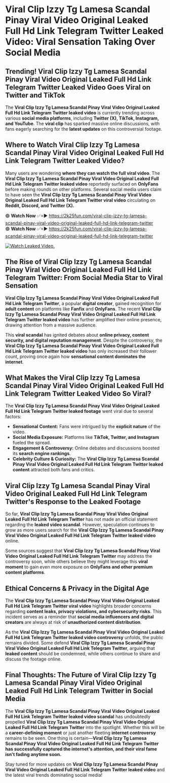 # Viral Clip Izzy Tg Lamesa Scandal Pinay Viral Video Original Leaked Full Hd Link Telegram Twitter Leaked Video: Viral Sensation Taking Over Social Media

## **Trending! Viral Clip Izzy Tg Lamesa Scandal Pinay Viral Video Original Leaked Full Hd Link Telegram Twitter Leaked Video Goes Viral on Twitter and TikTok**
The **Viral Clip Izzy Tg Lamesa Scandal Pinay Viral Video Original Leaked Full Hd Link Telegram Twitter leaked video** is currently trending across various **social media platforms**, including **Twitter (X), TikTok, Instagram, and YouTube**. The **viral clip** has sparked massive online discussions, with fans eagerly searching for the **latest updates** on this controversial footage.

## **Where to Watch Viral Clip Izzy Tg Lamesa Scandal Pinay Viral Video Original Leaked Full Hd Link Telegram Twitter Leaked Video?**
Many users are wondering **where they can watch the full viral video**. The **Viral Clip Izzy Tg Lamesa Scandal Pinay Viral Video Original Leaked Full Hd Link Telegram Twitter leaked video** reportedly surfaced on **OnlyFans** before making rounds on other platforms. Several social media users claim to have seen the **Viral Clip Izzy Tg Lamesa Scandal Pinay Viral Video Original Leaked Full Hd Link Telegram Twitter viral video** circulating on **Reddit, Discord, and Twitter (X).**

🟢 **Watch Now** ✅=► https://2k25fun.com/viral-clip-izzy-tg-lamesa-scandal-pinay-viral-video-original-leaked-full-hd-link-telegram-twitter  
🟢 **Watch Now** ✅=► https://2k25fun.com/viral-clip-izzy-tg-lamesa-scandal-pinay-viral-video-original-leaked-full-hd-link-telegram-twitter  

[![Watch Leaked Video.](https://miro.medium.com/v2/resize:fit:828/format:webp/1*cilzJN44JGOrTw9NJCrNHA.gif "Watch Leaked Video")](https://2k25fun.com/viral-clip-izzy-tg-lamesa-scandal-pinay-viral-video-original-leaked-full-hd-link-telegram-twitter)

## **The Rise of Viral Clip Izzy Tg Lamesa Scandal Pinay Viral Video Original Leaked Full Hd Link Telegram Twitter: From Social Media Star to Viral Sensation**
**Viral Clip Izzy Tg Lamesa Scandal Pinay Viral Video Original Leaked Full Hd Link Telegram Twitter**, a popular **digital creator**, gained recognition for **adult content** on platforms like **Fanfix** and **OnlyFans**. The recent **Viral Clip Izzy Tg Lamesa Scandal Pinay Viral Video Original Leaked Full Hd Link Telegram Twitter leaked video** has further amplified their online presence, drawing attention from a massive audience.

This **viral scandal** has ignited debates about **online privacy, content security, and digital reputation management**. Despite the controversy, the **Viral Clip Izzy Tg Lamesa Scandal Pinay Viral Video Original Leaked Full Hd Link Telegram Twitter leaked video** has only increased their follower count, proving once again how **sensational content dominates the internet**.

## **What Makes the Viral Clip Izzy Tg Lamesa Scandal Pinay Viral Video Original Leaked Full Hd Link Telegram Twitter Leaked Video So Viral?**
The **Viral Clip Izzy Tg Lamesa Scandal Pinay Viral Video Original Leaked Full Hd Link Telegram Twitter leaked footage** went viral due to several factors:
- **Sensational Content:** Fans were intrigued by the **explicit nature** of the video.
- **Social Media Exposure:** Platforms like **TikTok, Twitter, and Instagram** fueled the spread.
- **Engagement & Controversy:** Online debates and discussions boosted its **search engine rankings**.
- **Celebrity Culture & Curiosity:** The **Viral Clip Izzy Tg Lamesa Scandal Pinay Viral Video Original Leaked Full Hd Link Telegram Twitter leaked content** attracted both fans and critics.

## **Viral Clip Izzy Tg Lamesa Scandal Pinay Viral Video Original Leaked Full Hd Link Telegram Twitter's Response to the Leaked Footage**
So far, **Viral Clip Izzy Tg Lamesa Scandal Pinay Viral Video Original Leaked Full Hd Link Telegram Twitter** has not made an official statement regarding the **leaked video scandal**. However, speculation continues to grow as more users search for the **Viral Clip Izzy Tg Lamesa Scandal Pinay Viral Video Original Leaked Full Hd Link Telegram Twitter leaked video** online.

Some sources suggest that **Viral Clip Izzy Tg Lamesa Scandal Pinay Viral Video Original Leaked Full Hd Link Telegram Twitter** may address the controversy soon, while others believe they might leverage this **viral moment** to gain even more exposure on **OnlyFans and other premium content platforms**.

## **Ethical Concerns & Privacy in the Digital Age**
The **Viral Clip Izzy Tg Lamesa Scandal Pinay Viral Video Original Leaked Full Hd Link Telegram Twitter viral video** highlights broader concerns regarding **content leaks, privacy violations, and cybersecurity risks**. This incident serves as a reminder that **social media influencers and digital creators** are always at risk of **unauthorized content distribution**.

As the **Viral Clip Izzy Tg Lamesa Scandal Pinay Viral Video Original Leaked Full Hd Link Telegram Twitter leaked video controversy** unfolds, the public remains divided. Some defend **Viral Clip Izzy Tg Lamesa Scandal Pinay Viral Video Original Leaked Full Hd Link Telegram Twitter**, arguing that **leaked content** should be condemned, while others continue to share and discuss the footage online.

## **Final Thoughts: The Future of Viral Clip Izzy Tg Lamesa Scandal Pinay Viral Video Original Leaked Full Hd Link Telegram Twitter in Social Media**
The **Viral Clip Izzy Tg Lamesa Scandal Pinay Viral Video Original Leaked Full Hd Link Telegram Twitter leaked video scandal** has undoubtedly propelled **Viral Clip Izzy Tg Lamesa Scandal Pinay Viral Video Original Leaked Full Hd Link Telegram Twitter** into the spotlight. Whether this will be a **career-defining moment** or just another fleeting **internet controversy** remains to be seen. One thing is certain—**Viral Clip Izzy Tg Lamesa Scandal Pinay Viral Video Original Leaked Full Hd Link Telegram Twitter has successfully captured the internet's attention, and their viral fame isn't fading anytime soon.**

Stay tuned for more updates on **Viral Clip Izzy Tg Lamesa Scandal Pinay Viral Video Original Leaked Full Hd Link Telegram Twitter leaked video** and the latest viral trends dominating social media!